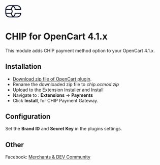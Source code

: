 <img src="../assets/logo.svg" alt="drawing" width="50"/>

# CHIP for OpenCart 4.1.x

This module adds CHIP payment method option to your OpenCart 4.1.x.

## Installation

* [Download zip file of OpenCart plugin](https://download-directory.github.io/?url=https%3A%2F%2Fgithub.com%2FCHIPAsia%2Fchip-for-opencart%2Ftree%2Fmain%2F4.1).
* Rename the downloaded zip file to *chip.ocmod.zip*
* Upload to the Extension Installer and Install
* Navigate to : **Extensions** -> **Payments**
* Click **Install**, for CHIP Payment Gateway.

## Configuration

Set the **Brand ID** and **Secret Key** in the plugins settings.

## Other

Facebook: [Merchants & DEV Community](https://www.facebook.com/groups/3210496372558088)
